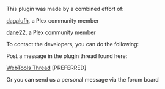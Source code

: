 This plugin was made by a combined effort of:

[dagalufh](https://forums.plex.tv/index.php/user/253163-dagalufh/), a Plex community member

[dane22](https://forums.plex.tv/index.php/user/93609-dane22/), a Plex community member

To contact the developers, you can do the following:

Post a message in the plugin thread found here:

[WebTools Thread](https://forums.plex.tv) [PREFERRED]

Or you can send us a personal message via the forum board
